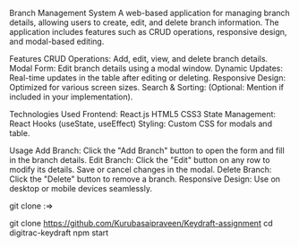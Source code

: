 Branch Management System
A web-based application for managing branch details, allowing users to create, edit, and delete branch information. The application includes features such as CRUD operations, responsive design, and modal-based editing.

Features
CRUD Operations: Add, edit, view, and delete branch details.
Modal Form: Edit branch details using a modal window.
Dynamic Updates: Real-time updates in the table after editing or deleting.
Responsive Design: Optimized for various screen sizes.
Search & Sorting: (Optional: Mention if included in your implementation).

Technologies Used
Frontend:
React.js
HTML5
CSS3
State Management: React Hooks (useState, useEffect)
Styling: Custom CSS for modals and table.

Usage
Add Branch: Click the "Add Branch" button to open the form and fill in the branch details.
Edit Branch: Click the "Edit" button on any row to modify its details. Save or cancel changes in the modal.
Delete Branch: Click the "Delete" button to remove a branch.
Responsive Design: Use on desktop or mobile devices seamlessly.

git clone :=>

git clone https://github.com/Kurubasaipraveen/Keydraft-assignment
cd digitrac-keydraft
npm start

